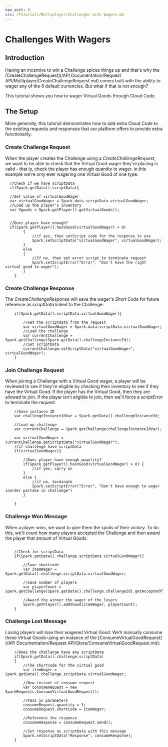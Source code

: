 ```yaml
---
nav_sort: 8
src: /Tutorials/Multiplayer/Challenges with Wagers.md
---
```


# Challenges With Wagers

## Introduction

Having an incentive to win a Challenge spices things up and that's why the [CreateChallengeRequest](/API Documentation/Request API/Multiplayer/CreateChallengeRequest.md) comes built with the ability to wager any of the 6 default currencies. But what if that is not enough?

This tutorial shows you how to wager Virtual Goods through Cloud Code.

## The Setup

More generally, this tutorial demonstrates how to add extra Cloud Code to the existing requests and responses that our platform offers to provide extra functionality.  

### Create Challenge Request

When the player creates the Challenge using a *CreateChallengeRequest*, we want to be able to check that the Virtual Good wager they're placing is valid - that is, check the player has enough quantity to wager. In this example we're only ever wagering one Virtual Good of one type:

```    
  //Check if we have scriptData
  if(Spark.getData().scriptData){

  //Set value of virtualGoodWager
  var virtualGoodWager = Spark.data.scriptData.virtualGoodWager;
  //Load up the player's inventory
  var Vgoods = Spark.getPlayer().getVirtualGoods();


  //Does player have enough?
  if(Spark.getPlayer().hasVGood(virtualGoodWager) > 0)
        {
            //if yes, then setScript code for the response to use
            Spark.setScriptData("virtualGoodWager", virtualGoodWager);
        }
        else
        {
            //If no, then set error script to terminate request
            Spark.setScriptError("Error", "Don't have the right virtual good to wager");
        }
    }

```    

### Create Challenge Response

The *CreateChallengeResponse* will save the wager's *Short Code* for future reference as *scriptData* linked to the Challenge:

```
    if(Spark.getData().scriptData.virtualGoodWager){

        //Get the scriptdata from the request
        var virtualGoodWager = Spark.data.scriptData.virtualGoodWager;
        //Load the challenge
        var currentChallenge = Spark.getChallenge(Spark.getData().challengeInstanceId);
        //Set scriptData
        currentChallenge.setScriptData("virtualGoodWager", virtualGoodWager);   
    }

```

### Join Challenge Request

When joining a Challenge with a Virtual Good wager, a player will be reviewed to see if they're eligible by checking their inventory to see if they have the Virtual Good. If the player has the Virtual Good, then they are allowed to join. If the player isn't eligible to join, then we'll force a *scriptError* to terminate the request:

```
    //Save instance ID
    var challengeInstanceIdVar = Spark.getData().challengeInstanceId;

    //Load up challenge
    var currentChallenge = Spark.getChallenge(challengeInstanceIdVar);

    var virtualGoodWager = currentChallenge.getScriptData("virtualGoodWager");
    //if challenge have scriptData
    if(virtualGoodWager){

        //Does player have enough quantity?
        if(Spark.getPlayer().hasVGood(virtualGoodWager) > 0) {
            //if yes, carry on
        }
        else {
            //if no, terminate
            Spark.setScriptError("Error", "Don't have enough to wager inorder partake in challenge")
        }

    }

```

### Challenge Won Message

When a player wins, we want to give them the spoils of their victory. To do this, we'll count how many players accepted the Challenge and then award the player that amount of Virtual Goods:

```

    //Check for scriptData
    if(Spark.getData().challenge.scriptData.virtualGoodWager){

        //Save shortcode
        var itemWager = Spark.getData().challenge.scriptData.virtualGoodWager;

        //Save number of players
        var playerCount = Spark.getChallenge(Spark.getData().challenge.challengeId).getAcceptedPlayerIds().length;

        //Award the winner the wager of the losers
        Spark.getPlayer().addVGood(itemWager, playerCount);
    }

```

### Challenge Lost Message

Losing players will lose their wagered Virtual Good. We'll manually consume these Virtual Goods using an instance of the [ConsumeVirtualGoodRequest](/API Documentation/Request API/Store/ConsumeVirtualGoodRequest.md):

```
    //Does the challange have any scriptData
    if(Spark.getData().challenge.scriptData)
    {
        //The shortcode for the virtual good
        var itemWager = Spark.getData().challenge.scriptData.virtualGoodWager;

        //New instant of consume request
        var consumeRequest = new SparkRequests.ConsumeVirtualGoodRequest();

        //Pass in parameters
        consumeRequest.quantity = 1;
        consumeRequest.shortCode = itemWager;

        //Reference the response
        consumeResponse = consumeRequest.Send();

        //Set response as scriptData with this message
        Spark.setScriptData("Response", consumeResponse);
    }

```
